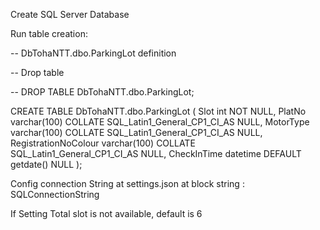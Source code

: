 ﻿Create SQL Server Database

Run table creation:

-- DbTohaNTT.dbo.ParkingLot definition

-- Drop table

-- DROP TABLE DbTohaNTT.dbo.ParkingLot;

CREATE TABLE DbTohaNTT.dbo.ParkingLot (
	Slot int NOT NULL,
	PlatNo varchar(100) COLLATE SQL_Latin1_General_CP1_CI_AS NULL,
	MotorType varchar(100) COLLATE SQL_Latin1_General_CP1_CI_AS NULL,
	RegistrationNoColour varchar(100) COLLATE SQL_Latin1_General_CP1_CI_AS NULL,
	CheckInTime datetime DEFAULT getdate() NULL
);



Config connection String at settings.json at block string : SQLConnectionString

If Setting Total slot is not available, default is 6
